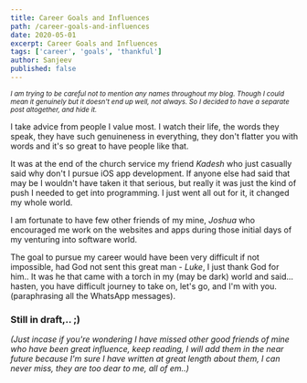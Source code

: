 ```yaml
---
title: Career Goals and Influences
path: /career-goals-and-influences
date: 2020-05-01
excerpt: Career Goals and Influences
tags: ['career', 'goals', 'thankful']
author: Sanjeev
published: false
---
```


_<small>I am trying to be careful not to mention any names throughout my blog. Though I could mean it genuinely but it doesn't end up well, not always. So I decided to have a separate post altogether, and hide it.</small>_

I take advice from people I value most. I watch their life, the words they speak, they have such genuineness in everything, they don't flatter you with words and it's so great to have people like that.

It was at the end of the church service my friend _Kadesh_ who just casually said why don't I pursue iOS app development. If anyone else had said that may be I wouldn't have taken it that serious, but really it was just the kind of push I needed to get into programming. I just went all out for it, it changed my whole world.

I am fortunate to have few other friends of my mine, _Joshua_ who encouraged me work on the websites and apps during those initial days of my venturing into software world.

The goal to pursue my career would have been very difficult if not impossible, had God not sent this great man - _Luke_, I just thank God for him.. It was he that came with a torch in my (may be dark) world and said... hasten, you have difficult journey to take on, let's go, and I'm with you. (paraphrasing all the WhatsApp messages).

### Still in draft,.. ;)

_(Just incase if you're wondering I have missed other good friends of mine who have been great influence, keep reading, I will add them in the near future because I'm sure I have written at great length about them, I can never miss, they are too dear to me, all of em..)_
